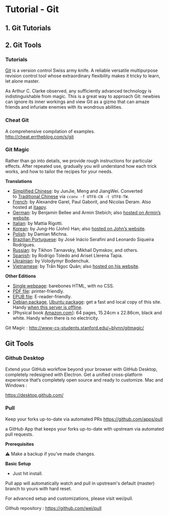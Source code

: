 # Tutorial - Git

## 1. Git Tutorials
## 2. Git Tools

### Tutorials

[Git](http://git-scm.com/)<span> </span>is a version control Swiss army knife. A reliable versatile multipurpose revision control tool whose extraordinary flexibility makes it tricky to learn, let alone master.

As Arthur C. Clarke observed, any sufficiently advanced technology is indistinguishable from magic. This is a great way to approach Git: newbies can ignore its inner workings and view Git as a gizmo that can amaze friends and infuriate enemies with its wondrous abilities.

### Cheat Git

A comprehensive compilation of examples.
http://cheat.errtheblog.com/s/git

### Git Magic

Rather than go into details, we provide rough instructions for particular effects. After repeated use, gradually you will understand how each trick works, and how to tailor the recipes for your needs.

**Translations**

*   [Simplified Chinese](http://www-cs-students.stanford.edu/~blynn/gitmagic/intl/zh_cn/): by JunJie, Meng and JiangWei. Converted to<span> </span>[Traditional Chinese](http://www-cs-students.stanford.edu/~blynn/gitmagic/intl/zh_tw/)<span> </span>via<span> </span>`cconv -f UTF8-CN -t UTF8-TW`.
*   [French](http://www-cs-students.stanford.edu/~blynn/gitmagic/intl/fr/): by Alexandre Garel, Paul Gaborit, and Nicolas Deram. Also hosted at<span> </span>[itaapy](http://tutoriels.itaapy.com/).
*   [German](http://www-cs-students.stanford.edu/~blynn/gitmagic/intl/de/): by Benjamin Bellee and Armin Stebich; also<span> </span>[hosted on Armin’s website](http://gitmagic.lordofbikes.de/).
*   [Italian](http://www-cs-students.stanford.edu/~blynn/gitmagic/intl/it/): by Mattia Rigotti.
*   [Korean](http://www-cs-students.stanford.edu/~blynn/gitmagic/intl/ko/): by Jung-Ho (John) Han; also<span> </span>[hosted on John’s website](https://sites.google.com/site/drinkhanjohn/useful-links/).
*   [Polish](http://www-cs-students.stanford.edu/~blynn/gitmagic/intl/pl/): by Damian Michna.
*   [Brazilian Portuguese](http://www-cs-students.stanford.edu/~blynn/gitmagic/intl/pt_br/): by José Inácio Serafini and Leonardo Siqueira Rodrigues.
*   [Russian](http://www-cs-students.stanford.edu/~blynn/gitmagic/intl/ru/): by Tikhon Tarnavsky, Mikhail Dymskov, and others.
*   [Spanish](http://www-cs-students.stanford.edu/~blynn/gitmagic/intl/es/): by Rodrigo Toledo and Ariset Llerena Tapia.
*   [Ukrainian](http://www-cs-students.stanford.edu/~blynn/gitmagic/intl/uk/): by Volodymyr Bodenchuk.
*   [Vietnamese](http://www-cs-students.stanford.edu/~blynn/gitmagic/intl/vi/): by Trần Ngọc Quân; also<span> </span>[hosted on his website](http://vnwildman.users.sourceforge.net/gitmagic/).


**Other Editions**

*   [Single webpage](http://www-cs-students.stanford.edu/~blynn/gitmagic/book.html): barebones HTML, with no CSS.
*   [PDF file](http://www-cs-students.stanford.edu/~blynn/gitmagic/book.pdf): printer-friendly.
*   [EPUB file](http://www-cs-students.stanford.edu/~blynn/gitmagic/book.epub): E-reader-friendly.
*   [Debian package](http://packages.debian.org/gitmagic),<span> </span>[Ubuntu package](http://packages.ubuntu.com/gitmagic): get a fast and local copy of this site. Handy<span> </span>[when this server is offline](http://csdcf.stanford.edu/status/).
*   [Physical book [Amazon.com](http://www.amazon.com/Git-Magic-Ben-Lynn/dp/1451523343/)]: 64 pages, 15.24cm x 22.86cm, black and white. Handy when there is no electricity.


Git Magic : <a href="http://www-cs-students.stanford.edu/~blynn/gitmagic/" target="_blank">http://www-cs-students.stanford.edu/~blynn/gitmagic/</a>

## Git Tools


### Github Desktop

Extend your GitHub workflow beyond your browser with GitHub Desktop, completely redesigned with Electron. Get a unified cross-platform experience that’s completely open source and ready to customize. Mac and Windows :

https://desktop.github.com/

### Pull
 
Keep your forks up-to-date via automated PRs https://github.com/apps/pull

a GitHub App that keeps your forks up-to-date with upstream via automated pull requests.

**Prerequisites**

⚠️ Make a backup if you've made changes.

**Basic Setup**

* Just hit install.

Pull app will automatically watch and pull in upstream's default (master) branch to yours with hard reset.

For advanced setup and customizations, please visit wei/pull.

 Github repository : https://github.com/wei/pull


  
